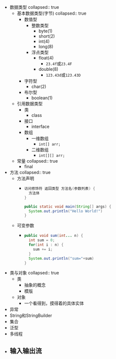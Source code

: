 - 数据类型
  collapsed:: true
	- 基本数据类型(字节)
	  collapsed:: true
		- 数值型
			- 整数类型
				- byte(1)
				- short(2)
				- int(4)
				- long(8)
			- 浮点类型
				- float(4)
					- `23.4f`或`23.4F`
				- double(8)
					- `123.43d`或`123.43D`
		- 字符型
			- char(2)
		- 布尔型
			- boolean(1)
	- 引用数据类型
		- 类
			- class
		- 接口
			- interface
		- 数组
			- 一维数组
				- `int[] arr;`
			- 二维数组
				- `int[][] arr;`
	- 常量
	  collapsed:: true
		- final
- 方法
  collapsed:: true
	- 方法声明
		- ```java
		  访问修饰符 返回类型 方法名(参数列表) {
		    方法体
		  }
		  
		  public static void main(String[] args) {
		    System.out.println("Hello World!")
		  }
		  ```
	- 可变参数
		- ```java
		  public void sum(int... n) {
		    int sum = 0;
		    for(int i : n) {
		      sum += i;
		    }
		    System.out.println("sum="+sum)
		  }
		  ```
- 类与对象
  collapsed:: true
	- 类
		- 抽象的概念
		- 模版
	- 对象
		- 一个看得到，摸得着的具体实体
- 异常
- String和StringBuilder
- 集合
- 泛型
- 多线程
- 输入输出流
	-